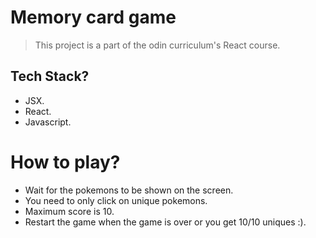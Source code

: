 # Memory card game
> This project is a part of the odin curriculum's React course.

## Tech Stack?
- JSX.
- React.
- Javascript.


# How to play?
- Wait for the pokemons to be shown on the screen.
- You need to only click on unique pokemons.
- Maximum score is 10.
- Restart the game when the game is over or you get 10/10 uniques :).


